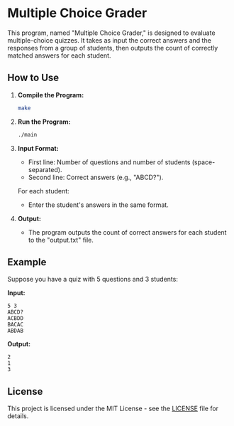 # Multiple Choice Grader

This program, named "Multiple Choice Grader," is designed to evaluate multiple-choice quizzes. It takes as input the correct answers and the responses from a group of students, then outputs the count of correctly matched answers for each student.

## How to Use

1. **Compile the Program:**
    ```bash
    make
    ```

2. **Run the Program:**
    ```bash
    ./main
    ```

3. **Input Format:**
    - First line: Number of questions and number of students (space-separated).
    - Second line: Correct answers (e.g., "ABCD?").

    For each student:
    - Enter the student's answers in the same format.

4. **Output:**
    - The program outputs the count of correct answers for each student to the "output.txt" file.

## Example

Suppose you have a quiz with 5 questions and 3 students:

**Input:**
```plaintext
5 3
ABCD?
ACBDD
BACAC
ABDAB
```

**Output:**
```plaintext
2
1
3
```


## License

This project is licensed under the MIT License - see the [LICENSE](LICENSE) file for details.
